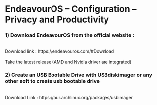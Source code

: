 # EndeavourOS – Configuration – Privacy and Productivity







### 1) Download EndeavourOS from the official website :
<br />
Download link : https://endeavouros.com/#Download
<br />

<br />
Take the latest release (AMD and Nvidia driver are integrated)
<br />

### 2) Create an USB Bootable Drive with USBdiskimager or any other soft to create usb bootable drive
<br />
Download Link : https://aur.archlinux.org/packages/usbimager

<br />
